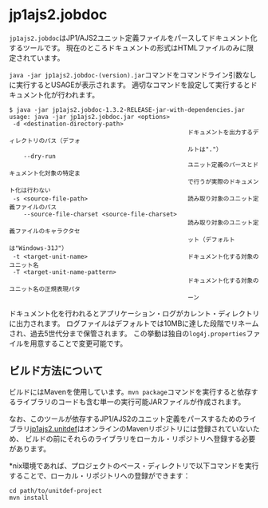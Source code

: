 # jp1ajs2.jobdoc

`jp1ajs2.jobdoc`はJP1/AJS2ユニット定義ファイルをパースしてドキュメント化するツールです。
現在のところドキュメントの形式はHTMLファイルのみに限定されています。

`java -jar jp1ajs2.jobdoc-(version).jar`コマンドをコマンドライン引数なしに実行するとUSAGEが表示されます。
適切なコマンドを設定して実行するとドキュメント化が行われます。

```
$ java -jar jp1ajs2.jobdoc-1.3.2-RELEASE-jar-with-dependencies.jar 
usage: java -jar jp1ajs2.jobdoc.jar <options>
 -d <destination-directory-path>
                                                  ドキュメントを出力するディレクトリのパス（デフォ
                                                  ルトは"."）
    --dry-run
                                                  ユニット定義のパースとドキュメント化対象の特定ま
                                                  で行うが実際のドキュメント化は行わない
 -s <source-file-path>                            読み取り対象のユニット定義ファイルのパス
    --source-file-charset <source-file-charset>
                                                  読み取り対象のユニット定義ファイルのキャラクタセ
                                                  ット（デフォルトは"Windows-31J"）
 -t <target-unit-name>                            ドキュメント化する対象のユニット名
 -T <target-unit-name-pattern>
                                                  ドキュメント化する対象のユニット名の正規表現パタ
                                                  ーン
```
ドキュメント化を行われるとアプリケーション・ログがカレント・ディレクトリに出力されます。
ログファイルはデフォルトでは10MBに達した段階でリネームされ、過去5世代分まで保管されます。
この挙動は独自の`log4j.properties`ファイルを用意することで変更可能です。

## ビルド方法について

ビルドにはMavenを使用しています。`mvn package`コマンドを実行すると依存するライブラリのコードも含む単一の実行可能JARファイルが作成されます。

なお、このツールが依存するJP1/AJS2のユニット定義をパースするためのライブラリ[jp1ajs2.unitdef](https://github.com/mizukyf/jp1ajs2.unitdef)はオンラインのMavenリポジトリには登録されていないため、
ビルドの前にそれらのライブラリをローカル・リポジトリへ登録する必要があります。

*nix環境であれば、プロジェクトのベース・ディレクトリで以下コマンドを実行することで、ローカル・リポジトリへの登録ができます：

```
cd path/to/unitdef-project
mvn install
```

